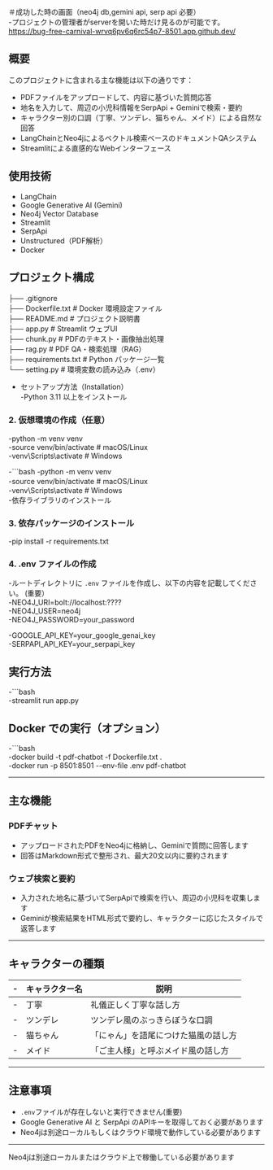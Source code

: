 ＃成功した時の画面（neo4j db,gemini api, serp api 必要）<br>
-プロジェクトの管理者がserverを開いた時だけ見るのが可能です。<br>
https://bug-free-carnival-wrvq6pv6q6rc54p7-8501.app.github.dev/
## 概要

このプロジェクトに含まれる主な機能は以下の通りです：

- PDFファイルをアップロードして、内容に基づいた質問応答
- 地名を入力して、周辺の小児科情報をSerpApi + Geminiで検索・要約
- キャラクター別の口調（丁寧、ツンデレ、猫ちゃん、メイド）による自然な回答
- LangChainとNeo4jによるベクトル検索ベースのドキュメントQAシステム
- Streamlitによる直感的なWebインターフェース

## 使用技術

- LangChain
- Google Generative AI (Gemini)
- Neo4j Vector Database
- Streamlit
- SerpApi
- Unstructured（PDF解析）
- Docker

## プロジェクト構成

├── .gitignore　<br>
├── Dockerfile.txt           # Docker 環境設定ファイル <br>
├── README.md                # プロジェクト説明書 <br>
├── app.py                   # Streamlit ウェブUI <br>
├── chunk.py                 # PDFのテキスト・画像抽出処理 <br>
├── rag.py                   # PDF QA・検索処理（RAG） <br>
├── requirements.txt         # Python パッケージ一覧 <br>
└── setting.py               # 環境変数の読み込み（.env）<br>

- セットアップ方法（Installation）<br>
-Python 3.11 以上をインストール 

### 2. 仮想環境の作成（任意）
-python -m venv venv <br>
-source venv/bin/activate # macOS/Linux <br>
-venv\Scripts\activate # Windows <br>



-```bash 
-python -m venv venv <br>
-source venv/bin/activate  # macOS/Linux　<br>
-venv\Scripts\activate     # Windows <br>
-依存ライブラリのインストール  


### 3. 依存パッケージのインストール
-pip install -r requirements.txt

### 4. .env ファイルの作成
-ルートディレクトリに `.env` ファイルを作成し、以下の内容を記載してください。 (重要） <br>
-NEO4J_URI=bolt://localhost:???? <br>
-NEO4J_USER=neo4j <br>
-NEO4J_PASSWORD=your_password <br>

-GOOGLE_API_KEY=your_google_genai_key <br>
-SERPAPI_API_KEY=your_serpapi_key <br>

## 実行方法
-```bash <br>
-streamlit run app.py <br>
 

## Docker での実行（オプション）
-```bash <br>
-docker build -t pdf-chatbot -f Dockerfile.txt . <br>
-docker run -p 8501:8501 --env-file .env pdf-chatbot <br>


---

## 主な機能

### PDFチャット

- アップロードされたPDFをNeo4jに格納し、Geminiで質問に回答します
- 回答はMarkdown形式で整形され、最大20文以内に要約されます

### ウェブ検索と要約

- 入力された地名に基づいてSerpApiで検索を行い、周辺の小児科を収集します
- Geminiが検索結果をHTML形式で要約し、キャラクターに応じたスタイルで返答します

---

## キャラクターの種類

-| キャラクター名 | 説明 |
-|----------------|------|
-| 丁寧           | 礼儀正しく丁寧な話し方 |
-| ツンデレ       | ツンデレ風のぶっきらぼうな口調 |
-| 猫ちゃん       | 「にゃん」を語尾につけた猫風の話し方 |
-| メイド         | 「ご主人様」と呼ぶメイド風の話し方 |

---

## 注意事項

- `.env`ファイルが存在しないと実行できません(重要)
- Google Generative AI と SerpApi のAPIキーを取得しておく必要があります
- Neo4jは別途ローカルもしくはクラウド環境で動作している必要があります

---
Neo4jは別途ローカルまたはクラウド上で稼働している必要があります
